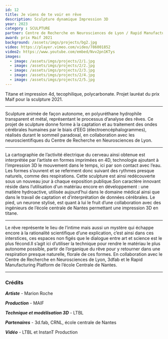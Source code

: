 ```yaml
---
id: 12
title: Je viens de te voir en rêve
description: Sculpture dynamique Impression 3D
year: 2023
category : SCULPTURE
partner: Centre de Recherche en Neurosciences de Lyon / Rapid Manufacturing Platform de l’école Centrale de Nantes / LTBL
award: prix Maif 2021
background: /assets/imgs/projects/bg2.jpg
video: https://player.vimeo.com/video/786001852
video2: https://www.youtube.com/embed/Nvv2pn1KTys
images:
  - image: /assets/imgs/projects/2/1.jpg
  - image: /assets/imgs/projects/2/2.jpg
  - image: /assets/imgs/projects/2/3.jpg
  - image: /assets/imgs/projects/2/4.jpg
  - image: /assets/imgs/projects/2/5.jpg
---
```

Titane et impression 4d, tecophilique, polycarbonate.
Projet lauréat du prix Maif pour la sculpture 2021. 

---

Sculpture animée de façon autonome, en polyuréthane hydrophile transparent et métal, représentant le processus d’analyse des rêves. Ce projet de sculpture donne forme à la captation et au traitement des ondes cérébrales humaines par le biais d’EEG (électroencéphalogrammes), réalisés durant le sommeil paradoxal, en collaboration avec les neuroscientifiques du Centre de Recherche en Neurosciences de Lyon.

---

La cartographie de l’activité électrique du cerveau ainsi obtenue est interprétée par l’artiste en formes imprimées en 4D, technologie ajoutant à l’impression 3D le mouvement dans le temps, ici par son contact avec l’eau. Les formes s’ouvrent et se referment donc suivant des rythmes presque naturels, comme des respirations. Cette sculpture est ainsi redécouverte sous un nouveau jour à chaque exposition publique.Son caractère innovant réside dans l’utilisation d'un matériau encore en développement : une matière hydroactive, utilisée aujourd’hui dans le domaine médical ainsi que dans le travail de captation et d’interprétation de données cérébrales. 
Le pied, un neurone stylisé, est quant à lui le fruit d’une collaboration avec des ingénieurs de l’école centrale de Nantes permettant une impression 3D en titane. 

---

Le rêve représente le lieu de l’intime mais aussi un mystère qui échappe encore à la rationalité scientifique d’une explication, c’est ainsi dans ces interstices, ces espaces non figés que le dialogue entre art et science est le plus fécond.Il s’agit ici d’utiliser la technique pour rendre le matériau le plus autonome possible, partir de l’organique du rêve pour y retourner dans une respiration presque naturelle, florale de ces formes. En collaboration avec le Centre de Recherche en Neurosciences de Lyon, 3dfab et le Rapid Manufacturing Platform de l’école Centrale de Nantes. 

---

### Crédits
***Artiste*** - Marion Roche

***Production*** - MAIF

***Technique et modélisation 3D*** - LTBL

***Partenaires*** - 3d.fab, CRNL, école centrale de Nantes

***Vidéo*** - LTBL et InstanT Production